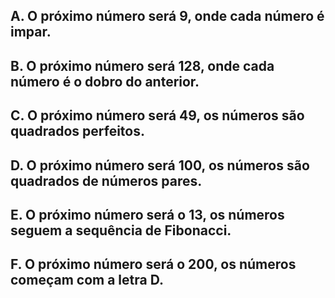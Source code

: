## A. O próximo número será 9, onde cada número é impar.
## B. O próximo número será 128, onde cada número é o dobro do anterior.
## C. O próximo número será 49, os números são quadrados perfeitos.
## D. O próximo número será 100, os números são quadrados de números pares.
## E. O próximo número será o 13, os números seguem a sequência de Fibonacci.
## F. O próximo número será o 200, os números começam com a letra D.